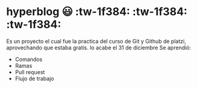 # hyperblog :smiley: :tw-1f384: :tw-1f384: :tw-1f384:
Es un proyecto el cual fue la practica del curso de Git y Github de platzi, aprovechando que estaba gratis. lo acabe el 31 de diciembre
Se aprendió:
- Comandos
- Ramas
- Pull request
- Flujo de trabajo
